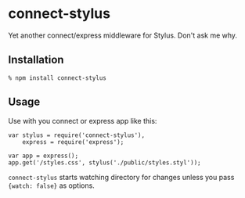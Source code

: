 # connect-stylus

Yet another connect/express middleware for Stylus. Don't ask me why.

## Installation

    % npm install connect-stylus

## Usage

Use with you connect or express app like this:

    var stylus = require('connect-stylus'),
        express = require('express');

    var app = express();
    app.get('/styles.css', stylus('./public/styles.styl'));

`connect-stylus` starts watching directory for changes unless you pass `{watch:
false}` as options.
